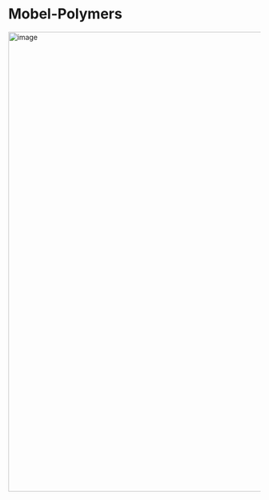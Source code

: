 ﻿# Mobel-Polymers
<img width="1894" height="918" alt="image" src="https://github.com/user-attachments/assets/0b9fcc42-e448-4ba1-a611-d64d7a115106" />

